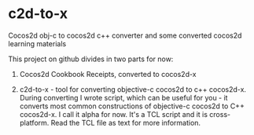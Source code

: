 c2d-to-x
========

Cocos2d obj-c to cocos2d c++ converter and some converted cocos2d learning materials

This project on github divides in two parts for now:

1. Cocos2d Cookbook Receipts, converted to cocos2d-x

2. c2d-to-x - tool for converting objective-c cocos2d to c++ cocos2d-x. During converting I wrote script, which can be useful for you - it converts most common constructions of objective-c cocos2d to C++ cocos2d-x. I call it alpha for now. It's a TCL script and it is cross-platform. Read the TCL file as text for more information.